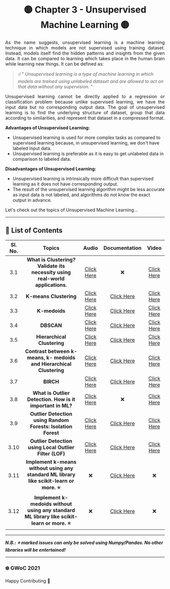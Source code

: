 

<div align = 'center'>
       <h1> 🟡 Chapter 3 - Unsupervised Machine Learning 🟡 </h1>
       </div>

<p align = 'justify'>
As the name suggests, unsupervised learning is a machine learning technique in which models are not supervised using training dataset. Instead, models itself find the hidden patterns and insights from the given data. It can be compared to learning which takes place in the human brain while learning new things. It can be defined as:</p>

  > ☄️" _Unsupervised learning is a type of machine learning in which models are trained using unlabeled dataset and are allowed to act on that data without any supervision._ "

<p align = 'justify'>
Unsupervised learning cannot be directly applied to a regression or classification problem because unlike supervised learning, we have the input data but no corresponding output data. The goal of unsupervised learning is to find the underlying structure of dataset, group that data according to similarities, and represent that dataset in a compressed format.</p>

**Advantages of Unsupervised Learning:**
* Unsupervised learning is used for more complex tasks as compared to supervised learning because, in unsupervised learning, we don't have labeled input data.
* Unsupervised learning is preferable as it is easy to get unlabeled data in comparison to labeled data.

**Disadvantages of Unsupervised Learning:**
- Unsupervised learning is intrinsically more difficult than supervised learning as it does not have corresponding output.
- The result of the unsupervised learning algorithm might be less accurate as input data is not labeled, and algorithms do not know the exact output in advance.

Let's check out the topics of Unsupervised Machine Learning...

*******************************************************************

## 📌 List of Contents



| Sl. No. | Topics | Audio | Documentation | Video |
|:-:|:-:|:-:|:-:|:-:|
| 3.1 | **What is Clustering? Validate its necessity using real-world applications.** | [Click Here](https://github.com/girlscript/winter-of-contributing/blob/Machine_Learning/Machine_Learning/Unsupervised_Machine_Learning/ML_3_1_What_is_Clustering%3F_Validate_its_necessity_using_real_world_applications._(A).md) | ❌ | [Click Here](https://github.com/girlscript/winter-of-contributing/blob/Machine_Learning/Machine_Learning/Unsupervised_Machine_Learning/ML_3_1_what_is_clustering_%3F_Validate_its_necessity_using_real_world_applications_(V).md) |
| 3.2 | **K-means Clustering** |[Click Here](https://github.com/girlscript/winter-of-contributing/blob/Machine_Learning/Machine_Learning/Unsupervised_Machine_Learning/ML_3_2_k-means_Clustering_(A).md) | [Click Here](https://github.com/girlscript/winter-of-contributing/blob/Machine_Learning/Machine_Learning/Unsupervised_Machine_Learning/ML_3_2_k-means_Clustering_(D).md) | [Click Here](https://github.com/girlscript/winter-of-contributing/blob/Machine_Learning/Machine_Learning/Unsupervised_Machine_Learning/ML_3_2_k-means_Clustering_(V).md) |
| 3.3 | **K-medoids** |[Click Here](https://github.com/girlscript/winter-of-contributing/blob/Machine_Learning/Machine_Learning/Unsupervised_Machine_Learning/ML_3_3_K%20Medoids(A).md) | [Click Here](https://github.com/girlscript/winter-of-contributing/blob/Machine_Learning/Machine_Learning/Unsupervised_Machine_Learning/ML_3_3_K-Medoids%20(D).md) | [Click Here](https://github.com/girlscript/winter-of-contributing/blob/Machine_Learning/Machine_Learning/Unsupervised_Machine_Learning/ML_3_3_k-medoids_(V).md) |
| 3.4 | **DBSCAN** |[Click Here](https://github.com/girlscript/winter-of-contributing/blob/Machine_Learning/Machine_Learning/Unsupervised_Machine_Learning/ML_3_4__DBSCAN_(A)%20.md) | [Click Here]() | [Click Here](https://github.com/girlscript/winter-of-contributing/blob/Machine_Learning/Machine_Learning/Unsupervised_Machine_Learning/ML_3_4_DBSCAN_(V).md) |
| 3.5 | **Hierarchical Clustering** |[Click Here](https://github.com/girlscript/winter-of-contributing/blob/Machine_Learning/Machine_Learning/Unsupervised_Machine_Learning/ML_3_5_Hierarchical_Clustering_(A).md) | [Click Here](https://github.com/girlscript/winter-of-contributing/blob/Machine_Learning/Machine_Learning/Unsupervised_Machine_Learning/ML_3_5_Hierarchical_Clustering_(D).md) | [Click Here](https://github.com/girlscript/winter-of-contributing/blob/Machine_Learning/Machine_Learning/Unsupervised_Machine_Learning/ML_3_5_Hierarchical_Clustering_(V).md) |
| 3.6 | **Contrast between k- means, k- medoids and Hierarchical Clustering** |[Click Here](https://github.com/girlscript/winter-of-contributing/blob/Machine_Learning/Machine_Learning/Unsupervised_Machine_Learning/ML_3_6_Contrast_between_k-%20means%2Ck-medoids_and_Hierarchical_Clustering(A).md) | [Click Here](https://github.com/girlscript/winter-of-contributing/blob/Machine_Learning/Machine_Learning/Unsupervised_Machine_Learning/ML_3_6_Contrast_between_k-means%2Ck-medoids_and_Hierarchical_Clustering_(D).md) | [Click Here](https://github.com/girlscript/winter-of-contributing/blob/Machine_Learning/Machine_Learning/Unsupervised_Machine_Learning/ML_3_6_Contrast_between_k-%20means_k-%20medoids_and_Hierarchical_Clustering_(V).md) |
| 3.7 | **BIRCH** |[Click Here](https://github.com/girlscript/winter-of-contributing/blob/Machine_Learning/Machine_Learning/Unsupervised_Machine_Learning/ML_3_7_BIRCH%20(A).md) | [Click Here](https://github.com/girlscript/winter-of-contributing/blob/Machine_Learning/Machine_Learning/Unsupervised_Machine_Learning/ML_3_7_Birch_(D).ipynb) | [Click Here](https://github.com/girlscript/winter-of-contributing/blob/Machine_Learning/Machine_Learning/Unsupervised_Machine_Learning/ML_3_7_BIRCH_(V).md) |
| 3.8 | **What is Outlier Detection. How is it important in ML?** |[Click Here](https://github.com/girlscript/winter-of-contributing/blob/Machine_Learning/Machine_Learning/Unsupervised_Machine_Learning/ML_3_8_What%20is%20Outlier%20Detection.%20How%20is%20it%20important%20in%20ML%3F%20(A).md) | ❌ | [Click Here](https://github.com/girlscript/winter-of-contributing/blob/Machine_Learning/Machine_Learning/Unsupervised_Machine_Learning/ML_3_8_What_is_Outlier_Detection_._How_is_it_important_in_ML_%3F.md) |
| 3.9 | **Outlier Detection using Random Forests: Isolation Forest** |[Click Here](https://github.com/girlscript/winter-of-contributing/blob/Machine_Learning/Machine_Learning/Unsupervised_Machine_Learning/ML_3_9_Outlier_Detection_using_Random_Forest_Isolation_Forest_(A).md) | [Click Here](https://github.com/girlscript/winter-of-contributing/blob/Machine_Learning/Machine_Learning/Unsupervised_Machine_Learning/ML_3_9_Outlier%20Detection%20Using%20Random%20Forest%20-%20Isolation%20Forest_(D).ipynb) | [Click Here](https://github.com/girlscript/winter-of-contributing/blob/Machine_Learning/Machine_Learning/Unsupervised_Machine_Learning/ML_3_9_Outlier_Detection_using_Random_Forest_-_Isolation_Forest_(V).md) |
| 3.10 | **Outlier Detection using Local Outlier Filter (LOF)** |[Click Here](https://github.com/girlscript/winter-of-contributing/blob/Machine_Learning/Machine_Learning/Unsupervised_Machine_Learning/ML_3_10_Outlier_Detection_using_Local_Outlier_Factor(LOF)(A).md) | [Click Here](https://github.com/girlscript/winter-of-contributing/blob/Machine_Learning/Machine_Learning/Unsupervised_Machine_Learning/ML_3_10_Outlier_Detection_using_Local_Outlier_Factor_(LOF)_(D).ipynb) | [Click Here](https://github.com/girlscript/winter-of-contributing/blob/Machine_Learning/Machine_Learning/Unsupervised_Machine_Learning/ML_3_10_Outlier_Detection_using_Local_Outlier_Filter_(LOF)_(V).md) |
| 3.11 | **Implement k-means without using any standard ML library like scikit-learn or more. ⭐** |❌ | [Click Here](https://github.com/girlscript/winter-of-contributing/blob/Machine_Learning/Machine_Learning/Unsupervised_Machine_Learning/ML_3_11_Implement_K-Means_without_using_any_ML_Library_like_scikit-learn_or_more_(D).ipynb) | ❌ |
| 3.12 | **Implement k-medoids without using any standard ML library like scikit-learn or more. :star:** |❌ | [Click Here](https://github.com/girlscript/winter-of-contributing/blob/Machine_Learning/Machine_Learning/Unsupervised_Machine_Learning/ML_3_12_Implement_K-Medoids_without_using_any_ML_library_(D).ipynb) | ❌ |


---------------------------------------------------------------

**_N.B.: ⭐ marked issues can only be solved using Numpy/Pandas. No other libraries will be entertained!_**

*********************************************************
### ❄️ GWoC 2021
Happy Contributing 🚀

